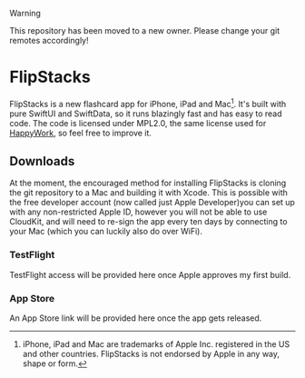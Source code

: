 > [!WARNING]
> This repository has been moved to a new owner. Please change your git remotes accordingly!

# FlipStacks
FlipStacks is a new flashcard app for iPhone, iPad and Mac[^1]. It's built with pure SwiftUI and SwiftData, so it runs blazingly fast and has easy to read code. The code is licensed under MPL2.0, the same license used for [HappyWork](https://github.com/libewa/hausaufgaben), so feel free to improve it.

## Downloads
At the moment, the encouraged method for installing FlipStacks is cloning the git repository to a Mac and building it with Xcode. This is possible with the free developer account (now called just Apple Developer)you can set up with any non-restricted Apple ID, however you will not be able to use CloudKit, and will need to re-sign the app every ten days by connecting to your Mac (which you can luckily also do over WiFi).

### TestFlight
TestFlight access will be provided here once Apple approves my first build.

### App Store
An App Store link will be provided here once the app gets released.

[^1]: iPhone, iPad and Mac are trademarks of Apple Inc. registered in the US and other countries. FlipStacks is not endorsed by Apple in any way, shape or form.
